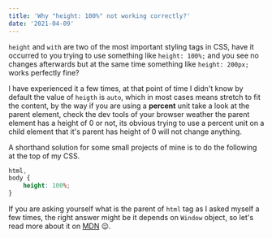 ```yaml
---
title: 'Why "height: 100%" not working correctly?'
date: '2021-04-09'
---
```


`height` and `with` are two of the most important styling tags in CSS, have it occurred to you trying to use something like `height: 100%;` and you see no changes afterwards but at the same time something like `height: 200px;` works perfectly fine?


I have experienced it a few times, at that point of time I didn't know by default the value of `heigth` is `auto`, which in most cases means stretch to fit the content, by the way if you are using a **percent** unit take a look at the parent element, check the dev tools of your browser weather the parent element has a height of 0 or not, its obvious trying to use a percent unit on a child element that it's parent has height of 0 will not change anything.

A shorthand solution for some small projects of mine is to do the following at the top of my CSS.
```css
html,
body {
    height: 100%;
}
```
If you are asking yourself what is the parent of `html` tag as I asked myself a few times, the right answer might be it depends on `Window` object, so let's read more about it on [MDN](https://developer.mozilla.org/en-US/docs/Web/API/Window "MDN Web Docs")  😉.
